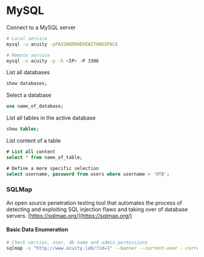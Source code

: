 # MySQL

Connect to a MySQL server

```bash
# Local service
mysql -u acuity -pPASSWORDHEREWITHNOSPACE

# Remote service
mysql -u acuity -p -h <IP> -P 3306
```

List all databases

```sql
show databases;
```

Select a database

```sql
use name_of_database;
```

List all tables in the active database

```sql
show tables;
```

List content of a table

```sql
# List all content
select * from name_of_table;

# Define a more specific selection
select username, password from users where username = 'HTB';
```

### SQLMap

An open source penetration testing tool that automates the process of detecting and exploiting SQL injection flaws and taking over of database servers. [https://sqlmap.org/](https://sqlmap.org/)

#### Basic Data Enumeration

```bash
# Check version, user, db name and admin permissions
sqlmap -u "http://www.acuity.lab/?id=1" --banner --current-user --current-db --is-dba
```

